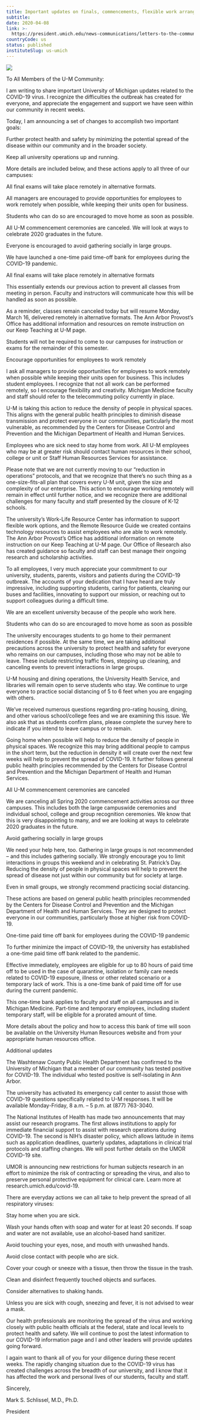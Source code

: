 ```yaml
---
title: Important updates on finals, commencements, flexible work arrangements and additional COVID-19 announcements
subtitle: 
date: 2020-04-08
link: >-
  https://president.umich.edu/news-communications/letters-to-the-community/important-updates-on-finals-commencements-flexible-work-arrangements-and-additional-covid-19-announcements/
countryCode: us
status: published
instituteSlug: us-umich
---
```

![](https://president.umich.edu/wp-content/themes/um2014/images/umich-logo.png)

To All Members of the U-M Community:

I am writing to share important University of Michigan updates related to the COVID-19 virus. I recognize the difficulties the outbreak has created for everyone, and appreciate the engagement and support we have seen within our community in recent weeks.

Today, I am announcing a set of changes to accomplish two important goals:

Further protect health and safety by minimizing the potential spread of the disease within our community and in the broader society.

Keep all university operations up and running.

More details are included below, and these actions apply to all three of our campuses:

All final exams will take place remotely in alternative formats.

All managers are encouraged to provide opportunities for employees to work remotely when possible, while keeping their units open for business.

Students who can do so are encouraged to move home as soon as possible.

All U-M commencement ceremonies are canceled. We will look at ways to celebrate 2020 graduates in the future.

Everyone is encouraged to avoid gathering socially in large groups.

We have launched a one-time paid time-off bank for employees during the COVID-19 pandemic.

All final exams will take place remotely in alternative formats

This essentially extends our previous action to prevent all classes from meeting in person. Faculty and instructors will communicate how this will be handled as soon as possible.

As a reminder, classes remain canceled today but will resume Monday, March 16, delivered remotely in alternative formats. The Ann Arbor Provost’s Office has additional information and resources on remote instruction on our Keep Teaching at U-M page.

Students will not be required to come to our campuses for instruction or exams for the remainder of this semester.

Encourage opportunities for employees to work remotely

I ask all managers to provide opportunities for employees to work remotely when possible while keeping their units open for business. This includes student employees. I recognize that not all work can be performed remotely, so I encourage flexibility and creativity. Michigan Medicine faculty and staff should refer to the telecommuting policy currently in place.

U-M is taking this action to reduce the density of people in physical spaces. This aligns with the general public health principles to diminish disease transmission and protect everyone in our communities, particularly the most vulnerable, as recommended by the Centers for Disease Control and Prevention and the Michigan Department of Health and Human Services.

Employees who are sick need to stay home from work. All U-M employees who may be at greater risk should contact human resources in their school, college or unit or Staff Human Resources Services for assistance.

Please note that we are not currently moving to our “reduction in operations” protocols, and that we recognize that there’s no such thing as a one-size-fits-all plan that covers every U-M unit, given the size and complexity of our enterprise. This action to encourage working remotely will remain in effect until further notice, and we recognize there are additional challenges for many faculty and staff presented by the closure of K-12 schools.

The university’s Work-Life Resource Center has information to support flexible work options, and the Remote Resource Guide we created contains technology resources to assist employees who are able to work remotely. The Ann Arbor Provost’s Office has additional information on remote instruction on our Keep Teaching at U-M page. Our Office of Research also has created guidance so faculty and staff can best manage their ongoing research and scholarship activities.

To all employees, I very much appreciate your commitment to our university, students, parents, visitors and patients during the COVID-19 outbreak. The accounts of your dedication that I have heard are truly impressive, including supporting students, caring for patients, cleaning our buses and facilities, innovating to support our mission, or reaching out to support colleagues during a difficult time.

We are an excellent university because of the people who work here.

Students who can do so are encouraged to move home as soon as possible

The university encourages students to go home to their permanent residences if possible. At the same time, we are taking additional precautions across the university to protect health and safety for everyone who remains on our campuses, including those who may not be able to leave. These include restricting traffic flows, stepping up cleaning, and canceling events to prevent interactions in large groups.

U-M housing and dining operations, the University Health Service, and libraries will remain open to serve students who stay. We continue to urge everyone to practice social distancing of 5 to 6 feet when you are engaging with others.

We’ve received numerous questions regarding pro-rating housing, dining, and other various school/college fees and we are examining this issue. We also ask that as students confirm plans, please complete the survey here to indicate if you intend to leave campus or to remain.

Going home when possible will help to reduce the density of people in physical spaces. We recognize this may bring additional people to campus in the short term, but the reduction in density it will create over the next few weeks will help to prevent the spread of COVID-19. It further follows general public health principles recommended by the Centers for Disease Control and Prevention and the Michigan Department of Health and Human Services.

All U-M commencement ceremonies are canceled

We are canceling all Spring 2020 commencement activities across our three campuses. This includes both the large campuswide ceremonies and individual school, college and group recognition ceremonies. We know that this is very disappointing to many, and we are looking at ways to celebrate 2020 graduates in the future.

Avoid gathering socially in large groups

We need your help here, too. Gathering in large groups is not recommended – and this includes gathering socially. We strongly encourage you to limit interactions in groups this weekend and in celebrating St. Patrick’s Day. Reducing the density of people in physical spaces will help to prevent the spread of disease not just within our community but for society at large.

Even in small groups, we strongly recommend practicing social distancing.

These actions are based on general public health principles recommended by the Centers for Disease Control and Prevention and the Michigan Department of Health and Human Services. They are designed to protect everyone in our communities, particularly those at higher risk from COVID-19.

One-time paid time off bank for employees during the COVID-19 pandemic

To further minimize the impact of COVID-19, the university has established a one-time paid time off bank related to the pandemic.

Effective immediately, employees are eligible for up to 80 hours of paid time off to be used in the case of quarantine, isolation or family care needs related to COVID-19 exposure, illness or other related scenario or a temporary lack of work. This is a one-time bank of paid time off for use during the current pandemic.

This one-time bank applies to faculty and staff on all campuses and in Michigan Medicine. Part-time and temporary employees, including student temporary staff, will be eligible for a prorated amount of time.

More details about the policy and how to access this bank of time will soon be available on the University Human Resources website and from your appropriate human resources office.

Additional updates

The Washtenaw County Public Health Department has confirmed to the University of Michigan that a member of our community has tested positive for COVID-19. The individual who tested positive is self-isolating in Ann Arbor.

The university has activated its emergency call center to assist those with COVID-19 questions specifically related to U-M responses. It will be available Monday-Friday, 8 a.m. – 5 p.m. at (877) 763-3040.

The National Institutes of Health has made two announcements that may assist our research programs. The first allows institutions to apply for immediate financial support to assist with research operations during COVID-19. The second is NIH’s disaster policy, which allows latitude in items such as application deadlines, quarterly updates, adaptations in clinical trial protocols and staffing changes. We will post further details on the UMOR COVID-19 site.

UMOR is announcing new restrictions for human subjects research in an effort to minimize the risk of contracting or spreading the virus, and also to preserve personal protective equipment for clinical care. Learn more at research.umich.edu/covid-19.

There are everyday actions we can all take to help prevent the spread of all respiratory viruses:

Stay home when you are sick.

Wash your hands often with soap and water for at least 20 seconds. If soap and water are not available, use an alcohol-based hand sanitizer.

Avoid touching your eyes, nose, and mouth with unwashed hands.

Avoid close contact with people who are sick.

Cover your cough or sneeze with a tissue, then throw the tissue in the trash.

Clean and disinfect frequently touched objects and surfaces.

Consider alternatives to shaking hands.

Unless you are sick with cough, sneezing and fever, it is not advised to wear a mask.

Our health professionals are monitoring the spread of the virus and working closely with public health officials at the federal, state and local levels to protect health and safety. We will continue to post the latest information to our COVID-19 information page and I and other leaders will provide updates going forward.

I again want to thank all of you for your diligence during these recent weeks. The rapidly changing situation due to the COVID-19 virus has created challenges across the breadth of our university, and I know that it has affected the work and personal lives of our students, faculty and staff.

Sincerely,

Mark S. Schlissel, M.D., Ph.D.

President